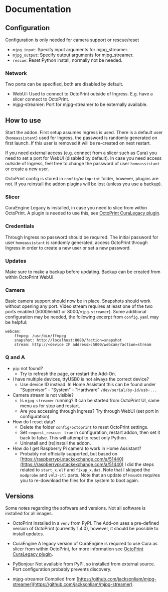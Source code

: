 # Documentation

## Configuration

Configuration is only needed for camera support or rescue/reset

- `mjpg_input`: Specify input arguments for mjpg_streamer.
- `mjpg_output`: Specify output arguments for mjpg_streamer.
- `rescue`: Reset Python install, normally not be needed.

### Network

Two ports can be specified, both are disabled by default.

- WebUI: Used to connect to OctoPrint outside of Ingress. E.g. have a slicer connect to OctoPrint.
- mjpg-streamer: Port for mjpg-streamer to be externally available.


## How to use

Start the addon. First setup assumes Ingress is used.
There is a default user (`homeassistant`) used for Ingress, the password is randomly generated on first launch. If this user is removed it will be re-created on next restart.

If you need external access (e.g. connect from a slicer such as Cura) you need to set a port for WebUI (disabled by default). In case you need access outside of Ingress, feel free to change the password of user `homeassistant` or create a new user.

OctoPrint config is stored in `config/octoprint` folder, however, plugins are not. If you reinstall the addon plugins will be lost (unless you use a backup).

### Slicer

CuraEngine Legacy is installed, in case you need to slice from within OctoPrint. A plugin is needed to use this, see [OctoPrint CuraLegacy plugin](https://plugins.octoprint.org/plugins/curalegacy/).

### Credentials

Through Ingress no password should be required. The initial password for user `homeassistant` is randomly generated, access OctoPrint through Ingress in order to create a new user or set a new password.

### Updates

Make sure to make a backup before updating. Backup can be created from within OctoPrint WebUI.

### Camera

Basic camera support should now be in place. Snapshots should work without opening any port. Video stream requires at least one of the two ports enabled (5000/`WebUI` or 8000/`mjpg-streamer`).
Some additional configuration may be needed, the following excerpt from `config.yaml` may be helpful:

```
webcam:
    ffmpeg: /usr/bin/ffmpeg
    snapshot: http://localhost:8080/?action=snapshot
    stream: http://<device IP address>:5000/webcam/?action=stream
```

### Q and A

- `pip` not found?
  - Try to refresh the page, or restart the Add-On.
- I have multiple devices, ttyUSB0 is not always the correct device?
  - Use device ID instead. In Home Assistant this can be found under "Supervisor" - "System" - "Hardware" `/dev/serial/by-id/usb-...`
- Camera stream is not visible?
  - Is `mjpg-streamer` running? It can be started from OctoPrint UI, same menu as for stop and restart.
  - Are you accessing through Ingress? Try through WebUI (set port in configuration).
- How do I reset data?
  - Delete the folder `config/octoprint` to reset OctoPrint settings.
  - Set `request_rescue: true` in configuration, restart addon, then set it back to false. This will attempt to reset only Python.
  - Uninstall and (re)install the addon.
- How do I get Raspberry Pi camera to work in Home Assistant?
  - Probably not officially supported, but based on [https://raspberrypi.stackexchange.com/a/51440](https://raspberrypi.stackexchange.com/a/51440) I did the steps related to `start_x.elf` and `fixup_x.dat`. Note that I skipped the `modprobe` and `v4l2-ctl` parts. Note that an update of `HassOS` requires you to re-download the files for the system to boot again.

## Versions

Some notes regarding the software and versions.
Not all software is installed for all images.

- OctoPrint
Installed in a `venv` from PyPI. The Add-on uses a pre-defined version of OctoPrint (currently 1.4.0), however, it should be possible to install updates.

- CuraEngine
A legacy version of CuraEngine is required to use Cura as slicer from within OctoPrint, for more information see [OctoPrint CuraLegacy plugin](https://plugins.octoprint.org/plugins/curalegacy/).

- PyBonjour
Not available from PyPI, so installed from external source. Port configuration probably prevents discovery.

- mjpg-streamer
Compiled from [https://github.com/jacksonliam/mjpg-streamer](https://github.com/jacksonliam/mjpg-streamer).
